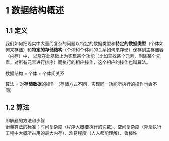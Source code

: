 # 1	数据结构概述
## 1.1 定义
我们如何把现实中大量而复杂的问题以特定的数据类型和**特定的数据类型**（个体如何来存储）和**特定的存储结构**（个体和个体间的关系如何来存储）保存到主存储器（内存）中，
以及在此基础上为实现某个功能（比如查找某个元素，删除某个元素，对所有元素进行排序）而执行的相应操作，这个相应的操作也叫算法。  

数据结构 = 个体 + 个体间关系  

算法 = 对**存储数据**的操作 （存储方式不同，实现同一功能所执行的操作也会不同）

## 1.2 算法
即解题的方法和步骤  
衡量算法的标准：时间复杂度（程序大概要执行的次数）、空间复杂度（算法执行工程中大概所占用的最大内存）、难易程度（人人都能理解）、鲁棒性
